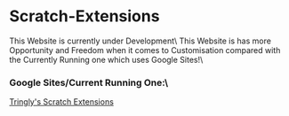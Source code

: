 # Scratch-Extensions
This Website is currently under Development\\
This Website is has more Opportunity and Freedom when it comes to Customisation compared with the Currently Running one which uses Google Sites!\
### Google Sites/Current Running One:\
[Tringly's Scratch Extensions](https://sites.google.com/view/tringlys-scratch-extesions/gallery)
